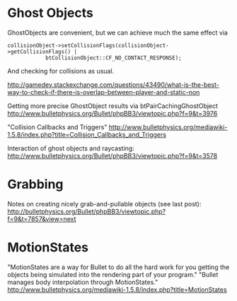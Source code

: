 Ghost Objects
=============

GhostObjects are convenient, but we can achieve much the same effect via
```
collisionObject->setCollisionFlags(collisionObject->getCollisionFlags() |
            btCollisionObject::CF_NO_CONTACT_RESPONSE);
```

And checking for collisions as usual.


http://gamedev.stackexchange.com/questions/43490/what-is-the-best-way-to-check-if-there-is-overlap-between-player-and-static-non

Getting more precise GhostObject results via btPairCachingGhostObject
http://www.bulletphysics.org/Bullet/phpBB3/viewtopic.php?f=9&t=3976

"Collision Callbacks and Triggers"
http://www.bulletphysics.org/mediawiki-1.5.8/index.php?title=Collision_Callbacks_and_Triggers

Interaction of ghost objects and raycasting:
http://www.bulletphysics.org/Bullet/phpBB3/viewtopic.php?f=9&t=3578


Grabbing
========
Notes on creating nicely grab-and-pullable objects (see last post):
http://bulletphysics.org/Bullet/phpBB3/viewtopic.php?f=9&t=7857&view=next


MotionStates
============
"MotionStates are a way for Bullet to do all the hard work for you getting the objects being simulated into the rendering part of your program."
"Bullet manages body interpolation through MotionStates."
http://www.bulletphysics.org/mediawiki-1.5.8/index.php?title=MotionStates

